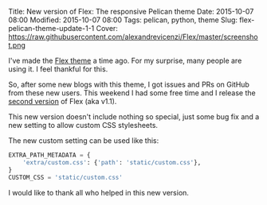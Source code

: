 Title: New version of Flex: The responsive Pelican theme
Date: 2015-10-07 08:00
Modified: 2015-10-07 08:00
Tags: pelican, python, theme
Slug: flex-pelican-theme-update-1-1
Cover: https://raw.githubusercontent.com/alexandrevicenzi/Flex/master/screenshot.png

I've made the [Flex theme](https://github.com/alexandrevicenzi/Flex) a time ago. For my surprise, many people are using it. I feel thankful for this.

So, after some new blogs with this theme, I got issues and PRs on GitHub from these new users. This weekend I had some free time and I release the [second version](https://github.com/alexandrevicenzi/Flex/releases/tag/v1.1) of Flex (aka v1.1).

This new version doesn't include nothing so special, just some bug fix and a new setting to allow custom CSS stylesheets.

The new custom setting can be used like this:

```python
EXTRA_PATH_METADATA = {
    'extra/custom.css': {'path': 'static/custom.css'},
}
CUSTOM_CSS = 'static/custom.css'
```

I would like to thank all who helped in this new version.
